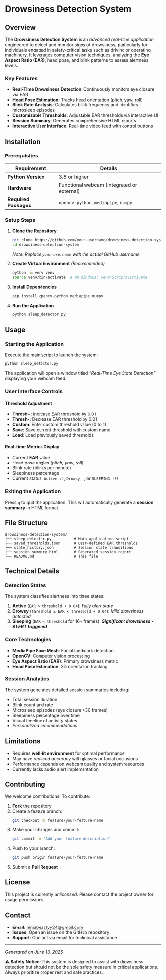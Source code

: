 # Drowsiness Detection System

## Overview

The **Drowsiness Detection System** is an *advanced real-time application* engineered to detect and monitor signs of drowsiness, particularly for individuals engaged in safety-critical tasks such as driving or operating machinery. It leverages computer vision techniques, analyzing the **Eye Aspect Ratio (EAR)**, head pose, and blink patterns to assess alertness levels.

### Key Features

- **Real-Time Drowsiness Detection**: Continuously monitors eye closure via EAR
- **Head Pose Estimation**: Tracks head orientation (pitch, yaw, roll)
- **Blink Rate Analysis**: Calculates blink frequency and identifies microsleep episodes
- **Customizable Thresholds**: Adjustable EAR thresholds via interactive UI
- **Session Summary**: Generates comprehensive HTML reports
- **Interactive User Interface**: Real-time video feed with control buttons

## Installation

### Prerequisites

| Requirement | Details |
|-------------|---------|
| **Python Version** | 3.8 or higher |
| **Hardware** | Functional webcam (integrated or external) |
| **Required Packages** | `opencv-python`, `mediapipe`, `numpy` |

### Setup Steps

1. **Clone the Repository**
   ```bash
   git clone https://github.com/your-username/drowsiness-detection-system.git
   cd drowsiness-detection-system
   ```
   *Note: Replace `your-username` with the actual GitHub username*

2. **Create Virtual Environment** *(Recommended)*
   ```bash
   python -m venv venv
   source venv/bin/activate  # On Windows: venv\Scripts\activate
   ```

3. **Install Dependencies**
   ```bash
   pip install opencv-python mediapipe numpy
   ```

4. **Run the Application**
   ```bash
   python sleep_detector.py
   ```

## Usage

### Starting the Application

Execute the main script to launch the system:

```bash
python sleep_detector.py
```

The application will open a window titled *"Real-Time Eye State Detection"* displaying your webcam feed.

### User Interface Controls

#### Threshold Adjustment
- **Thresh+**: Increase EAR threshold by 0.01
- **Thresh-**: Decrease EAR threshold by 0.01
- **Custom**: Enter custom threshold value (0 to 1)
- **Save**: Save current threshold with custom name
- **Load**: Load previously saved thresholds

#### Real-time Metrics Display
- Current **EAR** value
- Head pose angles (*pitch, yaw, roll*)
- Blink rate (blinks per minute)
- Sleepiness percentage
- Current status: `Active :)`, `Drowsy !`, or `SLEEPING !!!`

### Exiting the Application

Press `q` to quit the application. This will automatically generate a **session summary** in HTML format.

## File Structure

```
drowsiness-detection-system/
├── sleep_detector.py          # Main application script
├── saved_thresholds.json      # User-defined EAR thresholds
├── state_history.json         # Session state transitions
├── session_summary.html       # Generated session report
└── README.md                  # This file
```

## Technical Details

### Detection States

The system classifies alertness into three states:

1. **Active** (`EAR > threshold + 0.04`): *Fully alert state*
2. **Drowsy** (`threshold ≤ EAR < threshold + 0.04`): *Mild drowsiness detected*
3. **Sleeping** (`EAR < threshold` for 16+ frames): ***Significant drowsiness - ALERT triggered***

### Core Technologies

- **MediaPipe Face Mesh**: Facial landmark detection
- **OpenCV**: Computer vision processing
- **Eye Aspect Ratio (EAR)**: Primary drowsiness metric
- **Head Pose Estimation**: 3D orientation tracking

### Session Analytics

The system generates detailed session summaries including:
- Total session duration
- Blink count and rate
- Microsleep episodes (eye closure >30 frames)
- Sleepiness percentage over time
- Visual timeline of activity states
- *Personalized recommendations*

## Limitations

- Requires **well-lit environment** for optimal performance
- May have *reduced accuracy* with glasses or facial occlusions
- Performance depends on webcam quality and system resources
- Currently lacks audio alert implementation

## Contributing

We welcome contributions! To contribute:

1. **Fork** the repository
2. Create a feature branch:
   ```bash
   git checkout -b feature/your-feature-name
   ```
3. Make your changes and commit:
   ```bash
   git commit -m "Add your feature description"
   ```
4. Push to your branch:
   ```bash
   git push origin feature/your-feature-name
   ```
5. Submit a **Pull Request**

## License

This project is currently *unlicensed*. Please contact the project owner for usage permissions.

## Contact

- **Email**: ninjabeastyy24@gmail.com
- **Issues**: Open an issue on the GitHub repository
- **Support**: Contact via email for technical assistance

---

*Generated on June 13, 2025*

**⚠️ Safety Notice**: This system is designed to assist with drowsiness detection but should not be the sole safety measure in critical applications. Always prioritize proper rest and safe practices.
